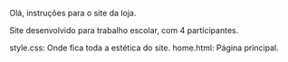 Olá, instruções para o site da loja.

Site desenvolvido para trabalho escolar, com 4 participantes. 

style.css: Onde fica toda a estética do site.
home.html: Página principal.
